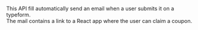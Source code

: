 This API fill automatically send an email when a user submits it on a typeform. <br>
The mail contains a link to a React app where the user can claim a coupon.